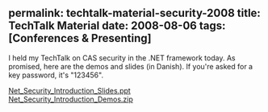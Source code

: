 permalink: techtalk-material-security-2008
title: TechTalk Material
date: 2008-08-06
tags: [Conferences & Presenting]
---
I held my TechTalk on CAS security in the .NET framework today. As promised, here are the demos and slides (in Danish). If you're asked for a key password, it's "123456".

<!-- more -->

[Net_Security_Introduction_Slides.ppt](http://improve.dk/wp-content/uploads/2008/08/Net_Security_Introduction_Slides.ppt)  
[Net_Security_Introduction_Demos.zip](http://improve.dk/wp-content/uploads/2008/08/Net_Security_Introduction_Demos.zip)
